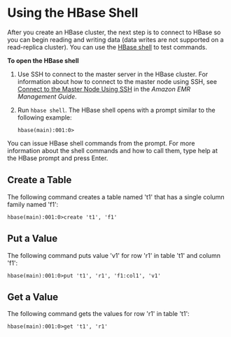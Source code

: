 # Using the HBase Shell<a name="emr-hbase-connect"></a>

After you create an HBase cluster, the next step is to connect to HBase so you can begin reading and writing data \(data writes are not supported on a read\-replica cluster\)\. You can use the [HBase shell](https://hbase.apache.org/book.html#shell) to test commands\.

**To open the HBase shell**

1. Use SSH to connect to the master server in the HBase cluster\. For information about how to connect to the master node using SSH, see [Connect to the Master Node Using SSH](http://docs.aws.amazon.com/emr/latest/ManagementGuide/emr-connect-master-node-ssh.html) in the *Amazon EMR Management Guide*\. 

1. Run `hbase shell`\. The HBase shell opens with a prompt similar to the following example: 

   ```
   hbase(main):001:0>
   ```

You can issue HBase shell commands from the prompt\. For more information about the shell commands and how to call them, type help at the HBase prompt and press Enter\. 

## Create a Table<a name="emr-hbase-create-table"></a>

The following command creates a table named 't1' that has a single column family named 'f1': 

```
hbase(main):001:0>create 't1', 'f1'
```

## Put a Value<a name="emr-hbase-put-value"></a>

The following command puts value 'v1' for row 'r1' in table 't1' and column 'f1':

```
hbase(main):001:0>put 't1', 'r1', 'f1:col1', 'v1'
```

## Get a Value<a name="emr-hbase-get-value"></a>

The following command gets the values for row 'r1' in table 't1': 

```
hbase(main):001:0>get 't1', 'r1'			
```